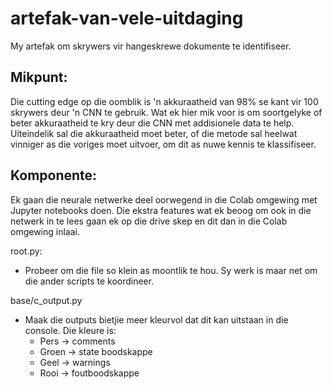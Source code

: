 # artefak-van-vele-uitdaging
My artefak om skrywers vir hangeskrewe dokumente te identifiseer.

<h2>Mikpunt:</h2>
Die cutting edge op die oomblik is 'n akkuraatheid van 98% se kant vir 100 skrywers deur 'n CNN te gebruik. Wat ek hier mik voor is om soortgelyke of beter akkuraatheid te kry deur die CNN met addisionele data te help. Uiteindelik sal die akkuraatheid moet beter, of die metode sal heelwat vinniger as die voriges moet uitvoer, om dit as nuwe kennis te klassifiseer.

<h2>Komponente:</h2>
Ek gaan die neurale netwerke deel oorwegend in die Colab omgewing met Jupyter notebooks doen. Die ekstra features wat ek beoog om ook in die netwerk in te lees gaan ek op die drive skep en dit dan in die Colab omgewing inlaai.

root.py:
- Probeer om die file so klein as moontlik te hou. Sy werk is maar net om die ander scripts te koordineer.

base/c_output.py
- Maak die outputs bietjie meer kleurvol dat dit kan uitstaan in die console. Die kleure is:
  - Pers -> comments
  - Groen -> state boodskappe
  - Geel -> warnings
  - Rooi -> foutboodskappe

